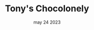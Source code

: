 ---
#preview
title: Tony's Chocolonely
image: /img/works/1/66.jpg
category: videography
date: may 24 2023

#params
layout: "one"

#full details
introTitle: Tony's <span class="mil-thin">Chocolonely</span>
fullImage: /img/works/6/1.jpg
details:
  - label: "Client:"
    value: "Envato"

  - label: "Date:"
    value: "April 2022"

  - label: "Author"
    value: "Paul Trueman"

description:
  enabled: 1
  title: Simplicity, elegance, innovation!
  content: "
      <p>A home surveillance camera that pays great attention to security and user privacy, featuring two modes to provide security while protecting personal privacy.The camera has an open and closed mode, we define the product to have clear two sides, expressing two working states and emotions.</p>
      <p>Presents a simple and quiet state when not in use, delivering a gentle and security.At the same time, the camera can adapt to a variety of environments, providing elegant ways of wall hanging and standing installation.</p>
    "

gallery:
  enabled: 1
  items:
    - image: /img/works/6/2.gif
      alt: "image"

    - image: /img/works/6/3.jpg
      alt: "image"

    - image: /img/works/6/4.gif
      alt: "image"

    - image: /img/works/6/5.jpg
      alt: "image"

gallery2:
  enabled: 1
  items:
    - image: /img/works/6/6.jpg
      alt: "image"

    - image: /img/works/6/7.jpg
      alt: "image"

    - image: /img/works/6/8.jpg
      alt: "image"
---